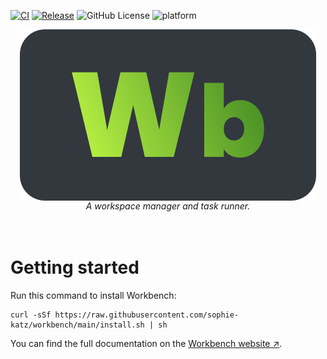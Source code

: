 [![CI](https://github.com/sophie-katz/workbench/actions/workflows/ci.yml/badge.svg)](https://github.com/sophie-katz/workbench/actions/workflows/ci.yml) [![Release](https://github.com/sophie-katz/workbench/actions/workflows/release.yml/badge.svg)](https://github.com/sophie-katz/workbench/actions/workflows/release.yml) ![GitHub License](https://img.shields.io/github/license/sophie-katz/workbench) ![platform](https://img.shields.io/badge/platform-linux%7Cmacos-blue)

<div style="display: flex; flex-direction: column; align-items: center;">
    <img style="max-width: 40rem;" src="./docs/assets//logo.svg" />
    <i>A workspace manager and task runner.</i>
</div>

<br />
<br />

# Getting started

Run this command to install Workbench:

```shell
curl -sSf https://raw.githubusercontent.com/sophie-katz/workbench/main/install.sh | sh
```

You can find the full documentation on the [Workbench website ↗](https://workbench.sophiekatz.us/).
